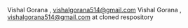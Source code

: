 Vishal Gorana , vishalgorana514@gmail.com
Vishal Gorana , vishalgorana514@gmail.com at cloned respository

